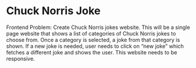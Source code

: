 <!-- 
  Github : mrjatinchauhan
  Title  : chuck-norris-jokes
-->

# Chuck Norris Joke

Frontend Problem:
Create Chuck Norris jokes website. This will be a single page website that shows a list of categories of Chuck Norris jokes to choose from. Once a category is selected, a joke from that category is shown. If a new joke is needed, user needs to click on “new joke” which fetches a different joke and shows the user. This website needs to be responsive.
